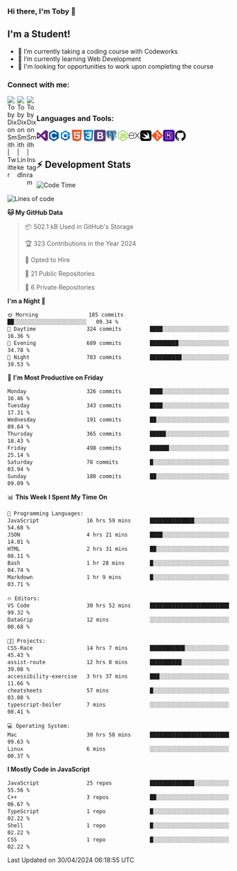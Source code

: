 ### Hi there, I'm Toby 👋

## I'm a Student!
- 🔭 I’m currently taking a coding course with Codeworks
- 🌱 I’m currently learning Web Development
- 💬 I'm looking for opportunities to work upon completing the course

### Connect with me:

[<img align="left" alt="Toby Dixon Smith | Twitter" width="22px" src="https://cdn.jsdelivr.net/npm/simple-icons@v3/icons/twitter.svg" />][twitter]
[<img align="left" alt="Toby Dixon Smith | LinkedIn" width="22px" src="https://cdn.jsdelivr.net/npm/simple-icons@v3/icons/linkedin.svg" />][linkedin]
[<img align="left" alt="Toby Dixon Smith | Instagram" width="22px" src="https://cdn.jsdelivr.net/npm/simple-icons@v3/icons/instagram.svg" />][instagram]

[twitter]: https://twitter.com/TobyDixonSmith1
[instagram]: https://www.instagram.com/toby_ds1/
[linkedin]: https://www.linkedin.com/in/toby-dixon-smith-4734331a3/

<br />

### Languages and Tools:

<img align="left" alt="Visual Studio Code" title="Visual Studio Code" width="26px" src="logos/visualstudio.png" />
<img align="left" alt="C" title="C" width="26px" src="logos/c.png" />
<img align="left" alt="C++" title="C++" width="26px" src="logos/c-plus.png" />
<img align="left" alt="HTML5" title="HTML 5" width="26px" src="logos/html.png" />
<img align="left" alt="CSS3" title="CSS 3" width="26px" src="logos/css3.png" />
<img align="left" alt="BootStrap" title="BootStrap" width="26px" src="logos/bootstrap.png" />
<img align="left" alt="PostgresSQL" title="PostgresSPQ" width="26px" src="logos/postgresql.png" />
<img align="left" alt="Node JS" title="Node JS" width="26px" src="logos/node-js.png" />
<img align="left" alt="Express" title="Express" width="26px" src="logos/express.png" />
<img align="left" alt="Swift" title="Swift" width="26px" src="logos/swift.png" />
<img align="left" alt="Git" title="Git" width="26px" src="logos/git.png" />
<img align="left" alt="Heroku" title="Heroku" width="26px" src="logos/heroku.png" />
<img align="left" alt="GitHub" title="GitHub" width="26px" src="logos/github.png" />
<br />
<br />

## :zap: Development Stats

<!--START_SECTION:waka-->
![Code Time](http://img.shields.io/badge/Code%20Time-503%20hrs%2046%20mins-blue)

![Lines of code](https://img.shields.io/badge/From%20Hello%20World%20I%27ve%20Written-1.7%20million%20lines%20of%20code-blue)

**🐱 My GitHub Data** 

> 📦 502.1 kB Used in GitHub's Storage 
 > 
> 🏆 323 Contributions in the Year 2024
 > 
> 💼 Opted to Hire
 > 
> 📜 21 Public Repositories 
 > 
> 🔑 6 Private Repositories 
 > 
**I'm a Night 🦉** 

```text
🌞 Morning                185 commits         ██░░░░░░░░░░░░░░░░░░░░░░░   09.34 % 
🌆 Daytime                324 commits         ████░░░░░░░░░░░░░░░░░░░░░   16.36 % 
🌃 Evening                689 commits         █████████░░░░░░░░░░░░░░░░   34.78 % 
🌙 Night                  783 commits         ██████████░░░░░░░░░░░░░░░   39.53 % 
```
📅 **I'm Most Productive on Friday** 

```text
Monday                   326 commits         ████░░░░░░░░░░░░░░░░░░░░░   16.46 % 
Tuesday                  343 commits         ████░░░░░░░░░░░░░░░░░░░░░   17.31 % 
Wednesday                191 commits         ██░░░░░░░░░░░░░░░░░░░░░░░   09.64 % 
Thursday                 365 commits         █████░░░░░░░░░░░░░░░░░░░░   18.43 % 
Friday                   498 commits         ██████░░░░░░░░░░░░░░░░░░░   25.14 % 
Saturday                 78 commits          █░░░░░░░░░░░░░░░░░░░░░░░░   03.94 % 
Sunday                   180 commits         ██░░░░░░░░░░░░░░░░░░░░░░░   09.09 % 
```


📊 **This Week I Spent My Time On** 

```text
💬 Programming Languages: 
JavaScript               16 hrs 59 mins      ██████████████░░░░░░░░░░░   54.68 % 
JSON                     4 hrs 21 mins       ████░░░░░░░░░░░░░░░░░░░░░   14.01 % 
HTML                     2 hrs 31 mins       ██░░░░░░░░░░░░░░░░░░░░░░░   08.11 % 
Bash                     1 hr 28 mins        █░░░░░░░░░░░░░░░░░░░░░░░░   04.74 % 
Markdown                 1 hr 9 mins         █░░░░░░░░░░░░░░░░░░░░░░░░   03.71 % 

🔥 Editors: 
VS Code                  30 hrs 52 mins      █████████████████████████   99.32 % 
DataGrip                 12 mins             ░░░░░░░░░░░░░░░░░░░░░░░░░   00.68 % 

🐱‍💻 Projects: 
CSS-Race                 14 hrs 7 mins       ███████████░░░░░░░░░░░░░░   45.43 % 
assist-route             12 hrs 8 mins       ██████████░░░░░░░░░░░░░░░   39.08 % 
accessibility-exercise   3 hrs 37 mins       ███░░░░░░░░░░░░░░░░░░░░░░   11.66 % 
cheatsheets              57 mins             █░░░░░░░░░░░░░░░░░░░░░░░░   03.08 % 
typescript-boiler        7 mins              ░░░░░░░░░░░░░░░░░░░░░░░░░   00.41 % 

💻 Operating System: 
Mac                      30 hrs 58 mins      █████████████████████████   99.63 % 
Linux                    6 mins              ░░░░░░░░░░░░░░░░░░░░░░░░░   00.37 % 
```

**I Mostly Code in JavaScript** 

```text
JavaScript               25 repos            ██████████████░░░░░░░░░░░   55.56 % 
C++                      3 repos             ██░░░░░░░░░░░░░░░░░░░░░░░   06.67 % 
TypeScript               1 repo              █░░░░░░░░░░░░░░░░░░░░░░░░   02.22 % 
Shell                    1 repo              █░░░░░░░░░░░░░░░░░░░░░░░░   02.22 % 
CSS                      1 repo              █░░░░░░░░░░░░░░░░░░░░░░░░   02.22 % 
```




 Last Updated on 30/04/2024 06:18:55 UTC
<!--END_SECTION:waka-->
